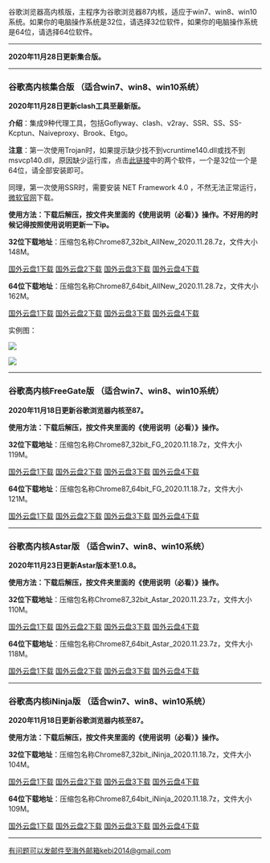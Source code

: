 谷歌浏览器高内核版，主程序为谷歌浏览器87内核，适应于win7、win8、win10系统。如果你的电脑操作系统是32位，请选择32位软件，如果你的电脑操作系统是64位，请选择64位软件。

***

**2020年11月28日更新集合版。**

***

### 谷歌高内核集合版  （适合win7、win8、win10系统）

**2020年11月28日更新clash工具至最新版。**

**介绍**：集成9种代理工具，包括Goflyway、clash、v2ray、SSR、SS、SS-Kcptun、Naiveproxy、Brook、Etgo。

**注意**：第一次使用Trojan时，如果提示缺少找不到vcruntime140.dll或找不到msvcp140.dll，原因缺少运行库，点击[此链接](https://www.microsoft.com/en-us/download/details.aspx?id=48145)中的两个软件，一个是32位一个是64位，请全部安装即可。

同理，第一次使用SSR时，需要安装 NET Framework 4.0 ，不然无法正常运行，[微软官网](https://www.microsoft.com/zh-cn/download/details.aspx?id=17718)下载。

**使用方法：下载后解压，按文件夹里面的《使用说明（必看）》操作。不好用的时候记得按照使用说明更新一下ip。**

**32位下载地址**：压缩包名称Chrome87_32bit_AllNew_2020.11.28.7z，文件大小148M。

[国外云盘1下载](https://tr61.free4444.xyz/Chrome87_32bit_AllNew_2020.11.28.7z) 
[国外云盘2下载](https://tr71.free4444.xyz/Chrome87_32bit_AllNew_2020.11.28.7z) 
[国外云盘3下载](https://tr91.free4444.xyz/Chrome87_32bit_AllNew_2020.11.28.7z) 
[国外云盘4下载](https://tr51.free4444.xyz/Chrome87_32bit_AllNew_2020.11.28.7z) 

**64位下载地址**：压缩包名称Chrome87_64bit_AllNew_2020.11.28.7z，文件大小162M。

[国外云盘1下载](https://tr61.free4444.xyz/Chrome87_64bit_AllNew_2020.11.28.7z) 
[国外云盘2下载](https://tr71.free4444.xyz/Chrome87_64bit_AllNew_2020.11.28.7z) 
[国外云盘3下载](https://tr91.free4444.xyz/Chrome87_64bit_AllNew_2020.11.28.7z) 
[国外云盘4下载](https://tr51.free4444.xyz/Chrome87_64bit_AllNew_2020.11.28.7z) 

实例图：

![](https://cdn.jsdelivr.net/gh/Alvin9999/pac2/all1.jpg)

![](https://cdn.jsdelivr.net/gh/Alvin9999/pac2/all2.jpg)

***

### 谷歌高内核FreeGate版  （适合win7、win8、win10系统）

**2020年11月18日更新谷歌浏览器内核至87。**

**使用方法：下载后解压，按文件夹里面的《使用说明（必看）》操作。**

**32位下载地址**：压缩包名称Chrome87_32bit_FG_2020.11.18.7z，文件大小119M。

[国外云盘1下载](https://tr61.free4444.xyz/Chrome87_32bit_FG_2020.11.18.7z) 
[国外云盘2下载](https://tr71.free4444.xyz/Chrome87_32bit_FG_2020.11.18.7z) 
[国外云盘3下载](https://tr91.free4444.xyz/Chrome87_32bit_FG_2020.11.18.7z) 
[国外云盘4下载](https://tr51.free4444.xyz/Chrome87_32bit_FG_2020.11.18.7z) 

**64位下载地址**：压缩包名称Chrome87_64bit_FG_2020.11.18.7z，文件大小121M。

[国外云盘1下载](https://tr61.free4444.xyz/Chrome87_64bit_FG_2020.11.18.7z) 
[国外云盘2下载](https://tr71.free4444.xyz/Chrome87_64bit_FG_2020.11.18.7z) 
[国外云盘3下载](https://tr91.free4444.xyz/Chrome87_64bit_FG_2020.11.18.7z) 
[国外云盘4下载](https://tr51.free4444.xyz/Chrome87_64bit_FG_2020.11.18.7z) 

***

### 谷歌高内核Astar版  （适合win7、win8、win10系统）

**2020年11月23日更新Astar版本至1.0.8。**

**使用方法：下载后解压，按文件夹里面的《使用说明（必看）》操作。**

**32位下载地址**：压缩包名称Chrome87_32bit_Astar_2020.11.23.7z，文件大小110M。

[国外云盘1下载](https://tr71.free4444.xyz/Chrome87_32bit_Astar_2020.11.23.7z) 
[国外云盘2下载](https://tr61.free4444.xyz/Chrome87_32bit_Astar_2020.11.23.7z) 
[国外云盘3下载](https://tr91.free4444.xyz/Chrome87_32bit_Astar_2020.11.23.7z) 
[国外云盘4下载](https://tr61.free4444.xyz/Chrome87_32bit_Astar_2020.11.23.7z) 


**64位下载地址**：压缩包名称Chrome87_64bit_Astar_2020.11.23.7z，文件大小118M。

[国外云盘1下载](https://tr71.free4444.xyz/Chrome87_64bit_Astar_2020.11.23.7z) 
[国外云盘2下载](https://tr61.free4444.xyz/Chrome87_64bit_Astar_2020.11.23.7z) 
[国外云盘3下载](https://tr91.free4444.xyz/Chrome87_64bit_Astar_2020.11.23.7z) 
[国外云盘4下载](https://tr51.free4444.xyz/Chrome87_64bit_Astar_2020.11.23.7z) 

***

### 谷歌高内核iNinja版 （适合win7、win8、win10系统）

**2020年11月18日更新谷歌浏览器内核至87。**

**使用方法：下载后解压，按文件夹里面的《使用说明（必看）》操作。**

**32位下载地址**：压缩包名称Chrome87_32bit_iNinja_2020.11.18.7z，文件大小104M。

[国外云盘1下载](https://tr71.free4444.xyz/Chrome87_32bit_iNinja_2020.11.18.7z) 
[国外云盘2下载](https://tr61.free4444.xyz/Chrome87_32bit_iNinja_2020.11.18.7z) 
[国外云盘3下载](https://tr91.free4444.xyz/Chrome87_32bit_iNinja_2020.11.18.7z) 
[国外云盘4下载](https://tr51.free4444.xyz/Chrome87_32bit_iNinja_2020.11.18.7z) 

**64位下载地址**：压缩包名称Chrome87_64bit_iNinja_2020.11.18.7z，文件大小109M。

[国外云盘1下载](https://tr71.free4444.xyz/Chrome87_64bit_iNinja_2020.11.18.7z) 
[国外云盘2下载](https://tr61.free4444.xyz/Chrome87_64bit_iNinja_2020.11.18.7z) 
[国外云盘3下载](https://tr91.free4444.xyz/Chrome87_64bit_iNinja_2020.11.18.7z) 
[国外云盘4下载](https://tr51.free4444.xyz/Chrome87_64bit_iNinja_2020.11.18.7z) 


***

有问题可以发邮件至海外邮箱kebi2014@gmail.com